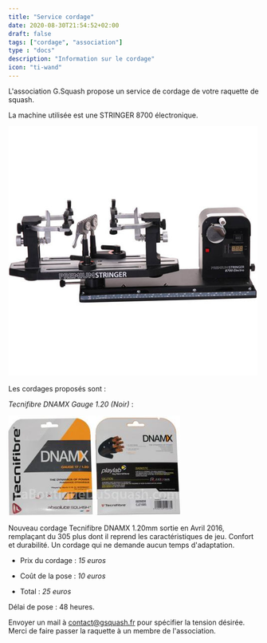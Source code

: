 ```yaml
---
title: "Service cordage"
date: 2020-08-30T21:54:52+02:00
draft: false
tags: ["cordage", "association"]
type : "docs"
description: "Information sur le cordage"
icon: "ti-wand"
---
```


L'association G.Squash propose un service de cordage de votre raquette de squash.

La machine utilisée est une STRINGER 8700 électronique.

![Machine à corder](/images/machine_cordage.jpg)

Les cordages proposés sont :

*Tecnifibre DNAMX Gauge 1.20 (Noir)* :

![cordage](/images/cordage-squash-tecnifibre-dnamx.jpg)

Nouveau cordage Tecnifibre DNAMX 1.20mm sortie en Avril 2016, remplaçant du 305 plus dont il reprend les caractéristiques de jeu. Confort et durabilité. Un cordage qui ne demande aucun temps d'adaptation.

- Prix du cordage : *15 euros*

- Coût de la pose : *10 euros*

- Total : *25 euros*

Délai de pose : 48 heures.

Envoyer un mail à contact@gsquash.fr pour spécifier la tension désirée. Merci de faire passer la raquette à un membre de l'association.
